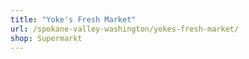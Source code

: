 ```yaml
---
title: "Yoke's Fresh Market"
url: /spokane-valley-washington/yokes-fresh-market/
shop: Supermarkt
---
```


